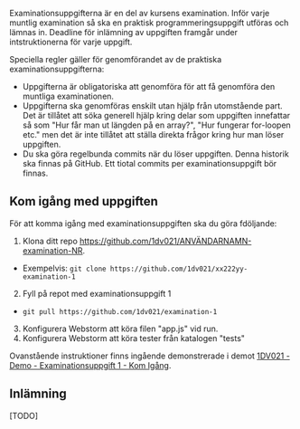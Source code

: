 Examinationsuppgifterna är en del av kursens examination. Inför varje muntlig examination så ska en praktisk programmeringsuppgift utföras och lämnas in. Deadline för inlämning av uppgiften framgår under intstruktionerna för varje uppgift.

Speciella regler gäller för genomförandet av de praktiska examinationsuppgifterna:
- Uppgifterna är obligatoriska att genomföra för att få genomföra den muntliga examinationen.
- Uppgifterna ska genomföras enskilt utan hjälp från utomstående part. Det är tillåtet att söka generell hjälp kring delar som uppgiften innefattar så som "Hur får man ut längden på en array?", "Hur fungerar for-loopen etc." men det är inte tillåtet att ställa direkta frågor kring hur man löser uppgiften. 
- Du ska göra regelbunda commits när du löser uppgiften. Denna historik ska finnas på GitHub. Ett tiotal commits per examinationsuppgift bör finnas.

## Kom igång med uppgiften
För att komma igång med examinationsuppgiften ska du göra fdöljande:

1. Klona ditt repo https://github.com/1dv021/ANVÄNDARNAMN-examination-NR. 
  * Exempelvis: `git clone https://github.com/1dv021/xx222yy-examination-1`
2. Fyll på repot med examinationsuppgift 1
  * `git pull https://github.com/1dv021/examination-1`
3. Konfigurera Webstorm att köra filen "app.js" vid run.
4. Konfigurera Webstorm att köra tester från katalogen "tests"

Ovanstående instruktioner finns ingående demonstrerade i demot [1DV021 - Demo - Examinationsuppgift 1 - Kom Igång](https://youtu.be/OxQzwQc9VT8).

## Inlämning
[TODO]

